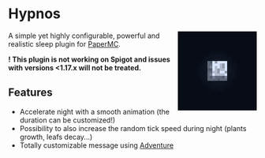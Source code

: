 # Hypnos

<img src="img/Moon_Phases.gif" width="160" height="160" style="float:right; margin-left: 1em;" alt="Moon">

A simple yet highly configurable, powerful and realistic sleep plugin for [PaperMC](https://papermc.io).

**! This plugin is not working on Spigot and issues with versions <1.17.x will not be treated.**

## Features

- Accelerate night with a smooth animation (the duration can be customized!)
- Possibility to also increase the random tick speed during night (plants growth, leafs decay...)
- Totally customizable message using [Adventure](https://docs.adventure.kyori.net/)